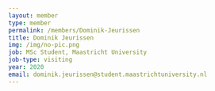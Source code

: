 ```yaml
---
layout: member
type: member
permalink: /members/Dominik-Jeurissen
title: Dominik Jeurissen
img: /img/no-pic.png
job: MSc Student, Maastricht University
job-type: visiting
year: 2020
email: dominik.jeurissen@student.maastrichtuniversity.nl
---
```


